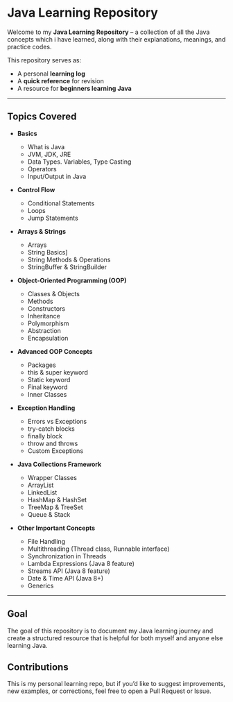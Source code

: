 # Java Learning Repository

Welcome to my **Java Learning Repository** – a collection of all the Java concepts which i have learned, along with their explanations, meanings, and practice codes.  

This repository serves as:
- A personal **learning log**  
- A **quick reference** for revision  
- A resource for **beginners learning Java**  

---

## Topics Covered
- **Basics**
  - What is Java
  - JVM, JDK, JRE
  - Data Types. Variables, Type Casting
  - Operators
  - Input/Output in Java

- **Control Flow**
  - Conditional Statements
  - Loops
  - Jump Statements

- **Arrays & Strings**
  - Arrays
  - String Basics]
  - String Methods & Operations
  - StringBuffer & StringBuilder

- **Object-Oriented Programming (OOP)**
  - Classes & Objects
  - Methods
  - Constructors
  - Inheritance
  - Polymorphism
  - Abstraction
  - Encapsulation

- **Advanced OOP Concepts**
  - Packages
  - this & super keyword
  - Static keyword
  - Final keyword
  - Inner Classes

- **Exception Handling**
  - Errors vs Exceptions
  - try-catch blocks
  - finally block
  - throw and throws
  - Custom Exceptions

- **Java Collections Framework**
  - Wrapper Classes
  - ArrayList
  - LinkedList
  - HashMap & HashSet
  - TreeMap & TreeSet
  - Queue & Stack

- **Other Important Concepts**
  - File Handling 
  - Multithreading (Thread class, Runnable interface)
  - Synchronization in Threads
  - Lambda Expressions (Java 8 feature)
  - Streams API (Java 8 feature)
  - Date & Time API (Java 8+)
  - Generics

---

## Goal
The goal of this repository is to document my Java learning journey and create a structured resource that is helpful for both myself and anyone else learning Java.

## Contributions
This is my personal learning repo, but if you’d like to suggest improvements, new examples, or corrections, feel free to open a Pull Request or Issue.
